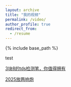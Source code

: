 ```yaml
---
layout: archive
title: "我的视频"
permalink: /video/
author_profile: true
redirect_from:
  - /resume
---
```


{% include base_path %}

test


[3块8的tds检测笔，你值得拥有]( https://www.bilibili.com/video/BV1mgXnY3EKo/?share_source=copy_web&vd_source=cf260953b97c02143123b908198509c6)




[2025放两响炮](https://1drv.ms/v/c/88a119a7a8364dbf/EdWF82iUsjJOqUXqgK0-8LkBr1QXC18kNlXK6MLGx2iKLg)


